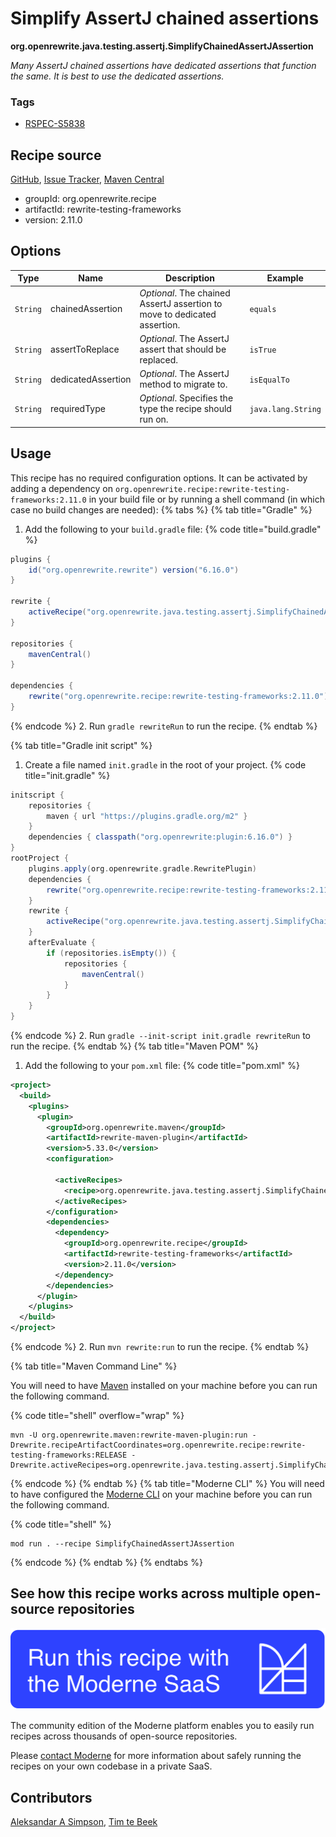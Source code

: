 # Simplify AssertJ chained assertions

**org.openrewrite.java.testing.assertj.SimplifyChainedAssertJAssertion**

_Many AssertJ chained assertions have dedicated assertions that function the same. It is best to use the dedicated assertions._

### Tags

* [RSPEC-S5838](https://sonarsource.github.io/rspec/#/rspec/S5838)

## Recipe source

[GitHub](https://github.com/openrewrite/rewrite-testing-frameworks/blob/main/src/main/java/org/openrewrite/java/testing/assertj/SimplifyChainedAssertJAssertion.java), [Issue Tracker](https://github.com/openrewrite/rewrite-testing-frameworks/issues), [Maven Central](https://central.sonatype.com/artifact/org.openrewrite.recipe/rewrite-testing-frameworks/2.11.0/jar)

* groupId: org.openrewrite.recipe
* artifactId: rewrite-testing-frameworks
* version: 2.11.0

## Options

| Type | Name | Description | Example |
| -- | -- | -- | -- |
| `String` | chainedAssertion | *Optional*. The chained AssertJ assertion to move to dedicated assertion. | `equals` |
| `String` | assertToReplace | *Optional*. The AssertJ assert that should be replaced. | `isTrue` |
| `String` | dedicatedAssertion | *Optional*. The AssertJ method to migrate to. | `isEqualTo` |
| `String` | requiredType | *Optional*. Specifies the type the recipe should run on. | `java.lang.String` |


## Usage

This recipe has no required configuration options. It can be activated by adding a dependency on `org.openrewrite.recipe:rewrite-testing-frameworks:2.11.0` in your build file or by running a shell command (in which case no build changes are needed): 
{% tabs %}
{% tab title="Gradle" %}
1. Add the following to your `build.gradle` file:
{% code title="build.gradle" %}
```groovy
plugins {
    id("org.openrewrite.rewrite") version("6.16.0")
}

rewrite {
    activeRecipe("org.openrewrite.java.testing.assertj.SimplifyChainedAssertJAssertion")
}

repositories {
    mavenCentral()
}

dependencies {
    rewrite("org.openrewrite.recipe:rewrite-testing-frameworks:2.11.0")
}
```
{% endcode %}
2. Run `gradle rewriteRun` to run the recipe.
{% endtab %}

{% tab title="Gradle init script" %}
1. Create a file named `init.gradle` in the root of your project.
{% code title="init.gradle" %}
```groovy
initscript {
    repositories {
        maven { url "https://plugins.gradle.org/m2" }
    }
    dependencies { classpath("org.openrewrite:plugin:6.16.0") }
}
rootProject {
    plugins.apply(org.openrewrite.gradle.RewritePlugin)
    dependencies {
        rewrite("org.openrewrite.recipe:rewrite-testing-frameworks:2.11.0")
    }
    rewrite {
        activeRecipe("org.openrewrite.java.testing.assertj.SimplifyChainedAssertJAssertion")
    }
    afterEvaluate {
        if (repositories.isEmpty()) {
            repositories {
                mavenCentral()
            }
        }
    }
}
```
{% endcode %}
2. Run `gradle --init-script init.gradle rewriteRun` to run the recipe.
{% endtab %}
{% tab title="Maven POM" %}
1. Add the following to your `pom.xml` file:
{% code title="pom.xml" %}
```xml
<project>
  <build>
    <plugins>
      <plugin>
        <groupId>org.openrewrite.maven</groupId>
        <artifactId>rewrite-maven-plugin</artifactId>
        <version>5.33.0</version>
        <configuration>
          
          <activeRecipes>
            <recipe>org.openrewrite.java.testing.assertj.SimplifyChainedAssertJAssertion</recipe>
          </activeRecipes>
        </configuration>
        <dependencies>
          <dependency>
            <groupId>org.openrewrite.recipe</groupId>
            <artifactId>rewrite-testing-frameworks</artifactId>
            <version>2.11.0</version>
          </dependency>
        </dependencies>
      </plugin>
    </plugins>
  </build>
</project>
```
{% endcode %}
2. Run `mvn rewrite:run` to run the recipe.
{% endtab %}

{% tab title="Maven Command Line" %}

You will need to have [Maven](https://maven.apache.org/download.cgi) installed on your machine before you can run the following command.

{% code title="shell" overflow="wrap" %}
```shell
mvn -U org.openrewrite.maven:rewrite-maven-plugin:run -Drewrite.recipeArtifactCoordinates=org.openrewrite.recipe:rewrite-testing-frameworks:RELEASE -Drewrite.activeRecipes=org.openrewrite.java.testing.assertj.SimplifyChainedAssertJAssertion 
```
{% endcode %}
{% endtab %}
{% tab title="Moderne CLI" %}
You will need to have configured the [Moderne CLI](https://docs.moderne.io/moderne-cli/cli-intro) on your machine before you can run the following command.

{% code title="shell" %}
```shell
mod run . --recipe SimplifyChainedAssertJAssertion
```
{% endcode %}
{% endtab %}
{% endtabs %}

## See how this recipe works across multiple open-source repositories

[![Moderne Link Image](/.gitbook/assets/ModerneRecipeButton.png)](https://app.moderne.io/recipes/org.openrewrite.java.testing.assertj.SimplifyChainedAssertJAssertion)

The community edition of the Moderne platform enables you to easily run recipes across thousands of open-source repositories.

Please [contact Moderne](https://moderne.io/product) for more information about safely running the recipes on your own codebase in a private SaaS.

## Contributors
[Aleksandar A Simpson](mailto:alek@asu.me), [Tim te Beek](mailto:timtebeek@gmail.com)
